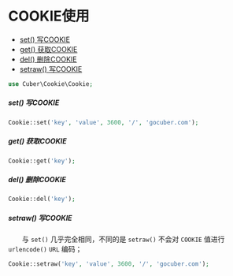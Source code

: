 # COOKIE使用

- [set() 写COOKIE](#set)
- [get() 获取COOKIE](#get)
- [del() 删除COOKIE](#del)
- [setraw() 写COOKIE](#setraw)

```php
use Cuber\Cookie\Cookie;
```

##### <a name="set">set() 写COOKIE</a>
```php
Cookie::set('key', 'value', 3600, '/', 'gocuber.com');
```

##### <a name="get">get() 获取COOKIE</a>
```php
Cookie::get('key');
```

##### <a name="del">del() 删除COOKIE</a>
```php
Cookie::del('key');
```

##### <a name="setraw">setraw() 写COOKIE</a>
　　与 `set()` 几乎完全相同，不同的是 `setraw()` 不会对 `COOKIE` 值进行 `urlencode()` `URL` 编码；
```php
Cookie::setraw('key', 'value', 3600, '/', 'gocuber.com');
```

